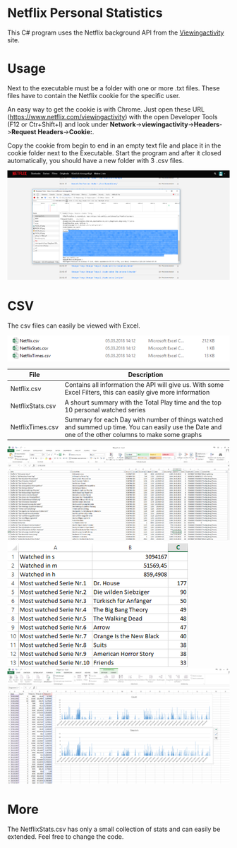 # Netflix Personal Statistics

This C# program uses the Netflix background API from the [Viewingactivity](https://www.netflix.com/viewingactivity) site.

# Usage

Next to the executable must be a folder with one or more .txt files. These files have to contain the Netflix cookie for the specific user.

An easy way to get the cookie is with Chrome. Just open these URL (https://www.netflix.com/viewingactivity) with the open Developer Tools (F12 or Ctr+Shift+I) and look under **Network**->**viewingactivity**->**Headers**->**Request Headers**->**Cookie:**.

Copy the cookie from begin to end in an empty text file and place it in the cookie folder next to the Executable. Start the program and after it closed automatically, you should have a new folder with 3 .csv files.

![How to get the cookie](images/cookie.png "How to get the cookie")

# CSV

The csv files can easily be viewed with Excel.

![The CSV-Files](images/files.png "The CSV-Files")

File | Description 
--- | --- 
|Netflix.csv|Contains all information the API will give us. With some Excel Filters, this can easily give more information
|NetflixStats.csv|A shourt summary with the Total Play time and the top 10 personal watched series
|NetflixTimes.csv|Summary for each Day with number of things watched and summed up time. You can easily use the Date and one of the other columns to make some graphs

![Total](images/total.png "Total")
![Stats](images/stats.png "Stats")
![Time](images/time.png "Time")

# More

The NetflixStats.csv has only a small collection of stats and can easily be extended. Feel free to change the code.